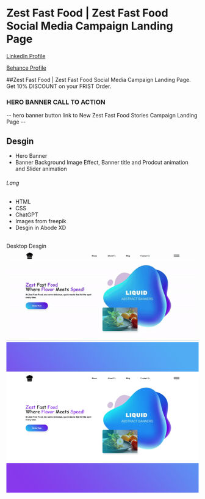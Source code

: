 # Zest Fast Food | Zest Fast Food  Social Media Campaign Landing Page
<a href="https://www.linkedin.com/in/dharmendraverma95/" target="_blank">LinkedIn Profile </a>

<a href="https://www.behance.net/dhirukumar" target="_blank">Behance Profile </a>

##Zest Fast Food | Zest Fast Food  Social Media Campaign Landing Page. Get 10% DISCOUNT on your FRIST Order.

### HERO BANNER CALL TO ACTION
-- hero banner button link to New Zest Fast Food Stories Campaign Landing Page --

## Desgin 
<ul>
  <li>Hero Banner</li>
  <li>Banner Background Image Effect, Banner title and Prodcut animation and Slider animation </li>
</ul>

###### Lang
<ul>
  <li>HTML</li>
  <li>CSS</li>
  <li>ChatGPT</li>
  <li>Images from freepik</li>
  <li>Desgin in Abode XD</li>
</ul>
<br>
<span>Desktop Desgin</span><br/>
<a href="" target="_blank" >
<img src="./landing-page.gif" width="575px"/>
</a>
<a href="" target="_blank" >
<img src="./cover.png" width="575px"/>
</a>




